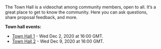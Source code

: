 
The Town Hall is a videochat among community members, open to all. It’s a great place to get to know the community. Here you can ask questions, share proposal feedback, and more.

**Town hall events:**
* [Town Hall 1](Town-Hall-1) - Wed Dec 2, 2020 at 16:00 GMT.
* [Town Hall 2](https://github.com/oceanprotocol/oceandao/wiki/Town-Hall-2) - Wed Dec 9, 2020 at 16:00 GMT.

###

###